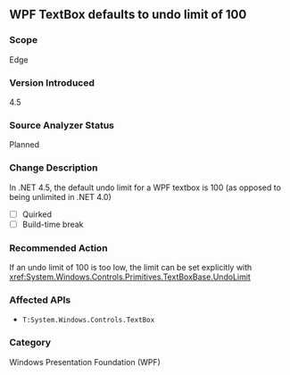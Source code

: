## WPF TextBox defaults to undo limit of 100

### Scope
Edge

### Version Introduced
4.5

### Source Analyzer Status
Planned

### Change Description
In .NET 4.5, the default undo limit for a WPF textbox is 100 (as opposed to being unlimited in .NET 4.0)

- [ ] Quirked
- [ ] Build-time break

### Recommended Action
If an undo limit of 100 is too low, the limit can be set explicitly with <xref:System.Windows.Controls.Primitives.TextBoxBase.UndoLimit>

### Affected APIs
* `T:System.Windows.Controls.TextBox`

### Category
Windows Presentation Foundation (WPF)

<!-- breaking change id: 51 -->
